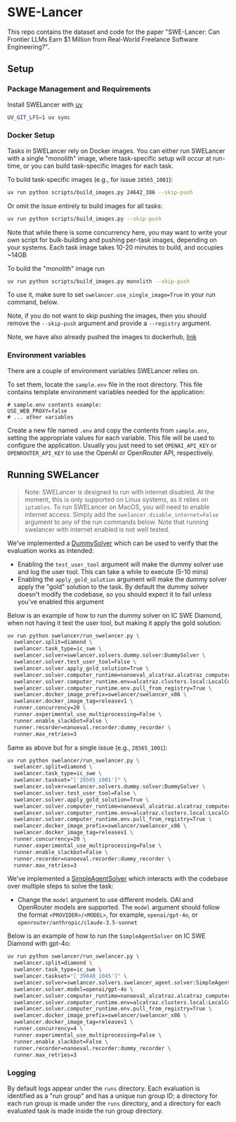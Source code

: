 # SWE-Lancer

This repo contains the dataset and code for the paper "SWE-Lancer: Can Frontier
LLMs Earn \$1 Million from Real-World Freelance Software Engineering?".

## Setup

### Package Management and Requirements

Install SWELancer with [uv](https://docs.astral.sh/uv/)

```bash
UV_GIT_LFS=1 uv sync
```

### Docker Setup

Tasks in SWELancer rely on Docker images. You can either run SWELancer with a
single "monolith" image, where task-specific setup will occur at run-time, or
you can build task-specific images for each task.

To build task-specific images (e.g., for issue `28565_1001`):

```bash
uv run python scripts/build_images.py 24642_386 --skip-push
```

Or omit the issue entirely to build images for all tasks:

```bash
uv run python scripts/build_images.py --skip-push
```

Note that while there is some concurrency here, you may want to write your own
script for bulk-building and pushing per-task images, depending on your systems.
Each task image takes 10-20 minutes to build, and occupies ~14GB

To build the "monolith" image run

```bash
uv run python scripts/build_images.py monolith --skip-push
```

To use it, make sure to set `swelancer.use_single_image=True` in your run
command, below.

Note, if you do not want to skip pushing the images, then you should remove the
`--skip-push` argument and provide a `--registry` argument.

Note, we have also already pushed the images to dockerhub,
[link](https://hub.docker.com/orgs/swelancer/repositories)

### Environment variables

There are a couple of environment variables SWELancer relies on.

To set them, locate the `sample.env` file in the root directory. This file
contains template environment variables needed for the application:

```plaintext
# sample.env contents example:
USE_WEB_PROXY=false
# ... other variables
```

Create a new file named `.env` and copy the contents from `sample.env`, setting
the appropriate values for each variable. This file will be used to configure
the application. Usually you just need to set `OPENAI_API_KEY` or
`OPENROUTER_API_KEY` to use the OpenAI or OpenRouter API, respectively.

## Running SWELancer

> Note: SWELancer is designed to run with internet disabled. At the moment,
> this is only supported on Linux systems, as it relies on `iptables`. To run
> SWELancer on MacOS, you will need to enable internet access. Simply add the
> `swelancer.disable_internet=False` argument to any of the run commands below.
> Note that running swelancer with internet enabled is not well tested.

We've implemented a [DummySolver](swelancer/solvers/dummy/solver.py) which can
be used to verify that the evaluation works as intended:

- Enabling the `test_user_tool` argument will make the dummy solver use and log
  the user tool. This can take a while to execute (5-10 mins)
- Enabling the `apply_gold_solution` argument will make the dummy solver apply
  the "gold" solution to the task. By default the dummy solver doesn't modify
  the codebase, so you should expect it to fail unless you've enabled this
  argument

Below is an example of how to run the dummy solver on IC SWE Diamond, when not
having it test the user tool, but making it apply the gold solution:

```bash
uv run python swelancer/run_swelancer.py \
  swelancer.split=diamond \
  swelancer.task_type=ic_swe \
  swelancer.solver=swelancer.solvers.dummy.solver:DummySolver \
  swelancer.solver.test_user_tool=False \
  swelancer.solver.apply_gold_solution=True \
  swelancer.solver.computer_runtime=nanoeval_alcatraz.alcatraz_computer_interface:AlcatrazComputerRuntime \
  swelancer.solver.computer_runtime.env=alcatraz.clusters.local:LocalConfig \
  swelancer.solver.computer_runtime.env.pull_from_registry=True \
  swelancer.docker_image_prefix=swelancer/swelancer_x86 \
  swelancer.docker_image_tag=releasev1 \
  runner.concurrency=20 \
  runner.experimental_use_multiprocessing=False \
  runner.enable_slackbot=False \
  runner.recorder=nanoeval.recorder:dummy_recorder \
  runner.max_retries=3
```

Same as above but for a single issue (e.g., `28565_1001`):

```bash
uv run python swelancer/run_swelancer.py \
  swelancer.split=diamond \
  swelancer.task_type=ic_swe \
  swelancer.taskset="['28565_1001']" \
  swelancer.solver=swelancer.solvers.dummy.solver:DummySolver \
  swelancer.solver.test_user_tool=False \
  swelancer.solver.apply_gold_solution=True \
  swelancer.solver.computer_runtime=nanoeval_alcatraz.alcatraz_computer_interface:AlcatrazComputerRuntime \
  swelancer.solver.computer_runtime.env=alcatraz.clusters.local:LocalConfig \
  swelancer.solver.computer_runtime.env.pull_from_registry=True \
  swelancer.docker_image_prefix=swelancer/swelancer_x86 \
  swelancer.docker_image_tag=releasev1 \
  runner.concurrency=20 \
  runner.experimental_use_multiprocessing=False \
  runner.enable_slackbot=False \
  runner.recorder=nanoeval.recorder:dummy_recorder \
  runner.max_retries=3
```

We've implemented a
[SimpleAgentSolver](swelancer/solvers/swelancer_agent/solver.py) which interacts
with the codebase over multiple steps to solve the task:

- Change the `model` argument to use different models. OAI and OpenRouter models
  are supported. The `model` argument should follow the format
  `<PROVIDER>/<MODEL>`, for example, `openai/gpt-4o`, or
  `openrouter/anthropic/claude-3.5-sonnet`

Below is an example of how to run the `SimpleAgentSolver` on IC SWE Diamond with
gpt-4o:

```bash
uv run python swelancer/run_swelancer.py \
  swelancer.split=diamond \
  swelancer.task_type=ic_swe \
  swelancer.taskset="['39848_1045']" \
  swelancer.solver=swelancer.solvers.swelancer_agent.solver:SimpleAgentSolver \
  swelancer.solver.model=openai/gpt-4o \
  swelancer.solver.computer_runtime=nanoeval_alcatraz.alcatraz_computer_interface:AlcatrazComputerRuntime \
  swelancer.solver.computer_runtime.env=alcatraz.clusters.local:LocalConfig \
  swelancer.solver.computer_runtime.env.pull_from_registry=True \
  swelancer.docker_image_prefix=swelancer/swelancer_x86 \
  swelancer.docker_image_tag=releasev1 \
  runner.concurrency=4 \
  runner.experimental_use_multiprocessing=False \
  runner.enable_slackbot=False \
  runner.recorder=nanoeval.recorder:dummy_recorder \
  runner.max_retries=3
```

### Logging

By default logs appear under the `runs` directory. Each evaluation is identified
as a "run group" and has a unique run group ID; a directory for each run group
is made under the `runs` directory, and a directory for each evaluated task is
made inside the run group directory.
